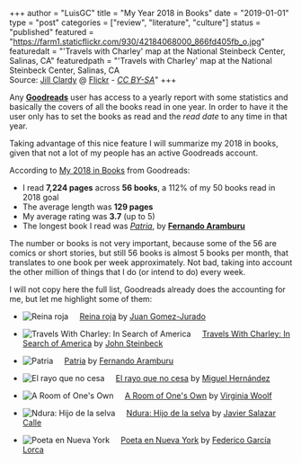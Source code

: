 +++
author = "LuisGC"
title = "My Year 2018 in Books"
date = "2019-01-01"
type = "post"
categories = ["review", "literature", "culture"]
status = "published"
featured = "https://farm1.staticflickr.com/930/42184068000_866fd405fb_o.jpg"
featuredalt = "'Travels with Charley' map at the National Steinbeck Center, Salinas, CA"
featuredpath = "'Travels with Charley' map at the National Steinbeck Center, Salinas, CA<br /> Source: <a href='https://www.flickr.com/photos/jillclardy/'>Jill Clardy</a> @ <a href='https://www.flickr.com/photos/jillclardy/2566233086'>Flickr</a> - <a href='http://creativecommons.org/licenses/by-sa/2.0/'><i>CC BY-SA</i></a>"
+++

<link rel="stylesheet" href="/css/travel-cv.css" />

Any [**Goodreads**](https://www.goodreads.com/) user has access to a yearly report with some statistics and basically the covers of all the books read in one year. In order to have it the user only has to set the books as read and the _read date_ to any time in that year.

Taking advantage of this nice feature I will summarize my 2018 in books, given that not a lot of my people has an active Goodreads account.

According to [My 2018 in Books]([**Goodreads**](https://www.goodreads.com/)) from Goodreads:

* I read **7,224 pages** across **56 books**, a 112% of my 50 books read in 2018 goal
* The average length was **129 pages**
* My average rating was **3.7** (up to 5)
* The longest book I read was [_Patria_](https://simple.wikipedia.org/wiki/Patria_(novel)), by [**Fernando Aramburu**](https://en.wikipedia.org/wiki/Fernando_Aramburu)

The number or books is not very important, because some of the 56 are comics or short stories, but still 56 books is almost 5 books per month, that translates to one book per week approximately. Not bad, taking into account the other million of things that I do (or intend to do) every week.

I will not copy here the full list, Goodreads already does the accounting for me, but let me highlight some of them:

* <img border="0" alt="Reina roja" src="https://images.gr-assets.com/books/1539956377m/42392504.jpg" style="padding-right: 20px" /><span><a href="https://www.goodreads.com/book/show/42392504-reina-roja">Reina roja</a> by <a href="https://www.goodreads.com/author/show/364872.Juan_Gomez_Jurado">Juan Gomez-Jurado</a></span>

* <img border="0" alt="Travels With Charley: In Search of America" src="https://images.gr-assets.com/books/1328304151m/8135136.jpg" style="padding-right: 20px" /><span><a href="https://www.goodreads.com/book/show/8135136-travels-with-charley">Travels With Charley: In Search of America</a> by <a href="https://www.goodreads.com/author/show/585.John_Steinbeck">John Steinbeck</a></span>

* <img border="0" alt="Patria" src="https://images.gr-assets.com/books/1473112984m/31842429.jpg" style="padding-right: 20px" /><span><a href="https://www.goodreads.com/book/show/31842429-patria">Patria</a> by <a href="https://www.goodreads.com/author/show/68308.Fernando_Aramburu">Fernando Aramburu</a></span>

* <img border="0" alt="El rayo que no cesa" src="https://images.gr-assets.com/books/1385763482m/19051109.jpg" style="padding-right: 20px" /><span><a href="https://www.goodreads.com/book/show/19051109-el-rayo-que-no-cesa">El rayo que no cesa</a> by <a href="https://www.goodreads.com/author/show/527954.Miguel_Hern_ndez">Miguel Hernández</a></span>

* <img border="0" alt="A Room of One's Own" src="https://images.gr-assets.com/books/1516049553m/37944086.jpg" style="padding-right: 20px" /><span><a href="https://www.goodreads.com/book/show/37944086-a-room-of-one-s-own">A Room of One's Own</a> by <a href="https://www.goodreads.com/author/show/6765.Virginia_Woolf">Virginia Woolf</a></span>

* <img border="0" alt="Ndura: Hijo de la selva" src="https://images.gr-assets.com/books/1509667689m/36524894.jpg" style="padding-right: 20px" /><span><a href="https://www.goodreads.com/book/show/36524894-ndura">Ndura: Hijo de la selva</a> by <a href="https://www.goodreads.com/author/show/8433319.Javier_Salazar_Calle">Javier Salazar Calle</a></span>

* <img border="0" alt="Poeta en Nueva York" src="https://images.gr-assets.com/books/1492760553m/34918025.jpg" style="padding-right: 20px" /><span><a href="https://www.goodreads.com/book/show/34918025-poeta-en-nueva-york">Poeta en Nueva York</a> by <a href="https://www.goodreads.com/author/show/44150.Federico_Garc_a_Lorca">Federico García Lorca</a></span>
